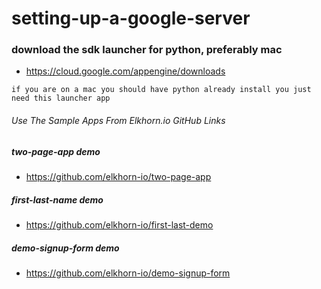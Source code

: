 # setting-up-a-google-server

### download the sdk launcher for python, preferably mac
- https://cloud.google.com/appengine/downloads

```
if you are on a mac you should have python already install you just need this launcher app
```

###### Use The Sample Apps From Elkhorn.io GitHub Links

##### two-page-app demo
- https://github.com/elkhorn-io/two-page-app

##### first-last-name demo
- https://github.com/elkhorn-io/first-last-demo

##### demo-signup-form demo
- https://github.com/elkhorn-io/demo-signup-form
